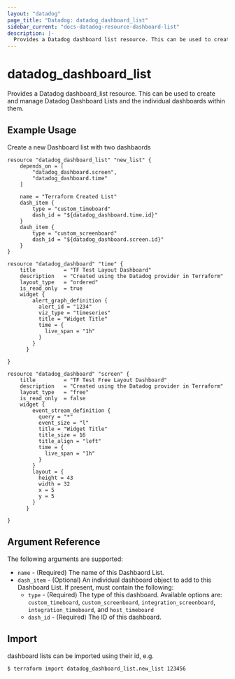 ```yaml
---
layout: "datadog"
page_title: "Datadog: datadog_dashboard_list"
sidebar_current: "docs-datadog-resource-dashboard-list"
description: |-
  Provides a Datadog dashboard list resource. This can be used to create and manage dashboard lists and their sub elements.
---
```


# datadog_dashboard_list

Provides a Datadog dashboard_list resource. This can be used to create and manage Datadog Dashboard Lists and the individual dashboards within them.

## Example Usage

Create a new Dashboard list with two dashbaords

```hcl
resource "datadog_dashboard_list" "new_list" {
	depends_on = [
		"datadog_dashboard.screen",
		"datadog_dashboard.time"
	]

    name = "Terraform Created List"
    dash_item {
        type = "custom_timeboard"
        dash_id = "${datadog_dashboard.time.id}"
    }
    dash_item {
        type = "custom_screenboard"
        dash_id = "${datadog_dashboard.screen.id}"
	}
}

resource "datadog_dashboard" "time" {
	title         = "TF Test Layout Dashboard"
	description   = "Created using the Datadog provider in Terraform"
	layout_type   = "ordered"
	is_read_only  = true
	widget {
		alert_graph_definition {
		  alert_id = "1234"
		  viz_type = "timeseries"
		  title = "Widget Title"
		  time = {
			live_span = "1h"
		  }
		}
	  }

}

resource "datadog_dashboard" "screen" {
	title         = "TF Test Free Layout Dashboard"
	description   = "Created using the Datadog provider in Terraform"
	layout_type   = "free"
	is_read_only  = false
	widget {
		event_stream_definition {
		  query = "*"
		  event_size = "l"
		  title = "Widget Title"
		  title_size = 16
		  title_align = "left"
		  time = {
			live_span = "1h"
		  }
		}
		layout = {
		  height = 43
		  width = 32
		  x = 5
		  y = 5
		}
	  }

}
```

## Argument Reference

The following arguments are supported:

* `name` - (Required) The name of this Dashbaord List.
* `dash_item` - (Optional) An individual dashboard object to add to this Dashboard List. If present, must contain the following:
  * `type` - (Required) The type of this dashboard. Available options are: `custom_timeboard`, `custom_screenboard`, `integration_screenboard`, `integration_timeboard`, and `host_timeboard`
  * `dash_id` - (Required) The ID of this dashboard.


## Import

dashboard lists can be imported using their id, e.g.

```
$ terraform import datadog_dashboard_list.new_list 123456
```
